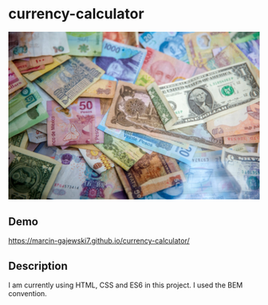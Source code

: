# currency-calculator
![currency-calculator-image](images/share.png)
## Demo 
https://marcin-gajewski7.github.io/currency-calculator/
## Description
I am currently using HTML, CSS and ES6 in this project. I used the BEM convention.
